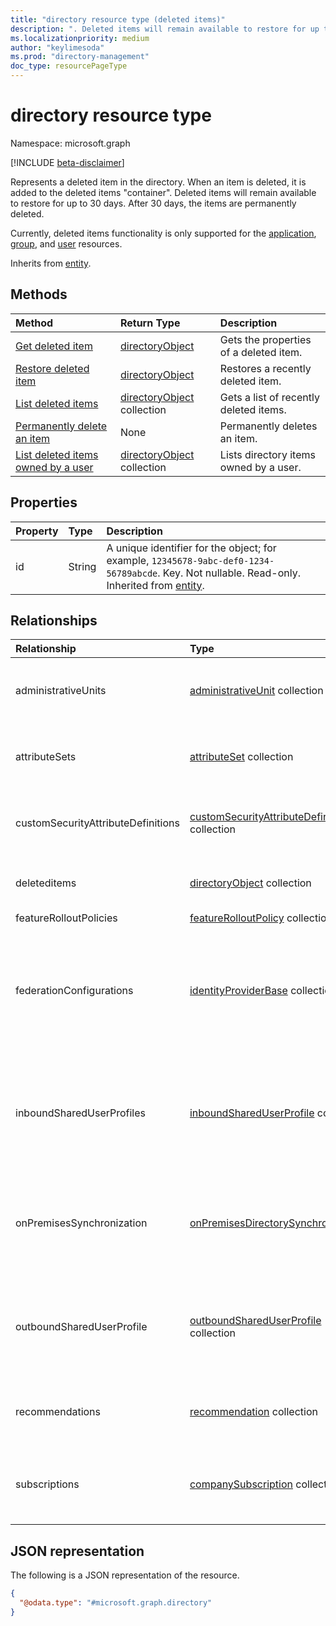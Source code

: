 ```yaml
---
title: "directory resource type (deleted items)"
description: ". Deleted items will remain available to restore for up to 30 days. After 30 days, the items are permanently deleted."
ms.localizationpriority: medium
author: "keylimesoda"
ms.prod: "directory-management"
doc_type: resourcePageType
---
```


# directory resource type

Namespace: microsoft.graph

[!INCLUDE [beta-disclaimer](../../includes/beta-disclaimer.md)]

Represents a deleted item in the directory. When an item is deleted, it is added to the deleted items "container". Deleted items will remain available to restore for up to 30 days. After 30 days, the items are permanently deleted.

Currently, deleted items functionality is only supported for the [application](application.md), [group](group.md), and [user](user.md) resources.

Inherits from [entity](entity.md).

## Methods

| Method                                                                                     | Return Type                                      | Description                            |
| :----------------------------------------------------------------------------------------- | :----------------------------------------------- | :------------------------------------- |
| [Get deleted item](../api/directory-deleteditems-get.md)                                   | [directoryObject](directoryobject.md)            | Gets the properties of a deleted item. |
| [Restore deleted item](../api/directory-deleteditems-restore.md)                           | [directoryObject](directoryobject.md)            | Restores a recently deleted item.      |
| [List deleted items](../api/directory-deleteditems-list.md)                                | [directoryObject](directoryobject.md) collection | Gets a list of recently deleted items. |
| [Permanently delete an item](../api/directory-deleteditems-delete.md)                      | None                                             | Permanently deletes an item.           |
| [List deleted items owned by a user](../api/directory-deleteditems-getuserownedobjects.md) | [directoryObject](directoryobject.md) collection | Lists directory items owned by a user. |

## Properties

| Property | Type   | Description                                                                                                                                              |
| :------- | :----- | :------------------------------------------------------------------------------------------------------------------------------------------------------- |
| id       | String | A unique identifier for the object; for example, `12345678-9abc-def0-1234-56789abcde`. Key. Not nullable. Read-only. Inherited from [entity](entity.md). |

## Relationships

| Relationship                       | Type                                                                                     | Description                                                                                                               |
| :--------------------------------- | :--------------------------------------------------------------------------------------- | :------------------------------------------------------------------------------------------------------------------------ |
| administrativeUnits                | [administrativeUnit](administrativeunit.md) collection                                   | Conceptual container for user and group directory objects.                                                                |
| attributeSets                      | [attributeSet](attributeset.md) collection                                               | Group of related custom security attribute definitions.                                                                   |
| customSecurityAttributeDefinitions | [customSecurityAttributeDefinition](customsecurityattributedefinition.md) collection     | Schema of a custom security attributes (key-value pairs).                                                                 |
| deleteditems                       | [directoryObject](directoryobject.md) collection                                         | Recently deleted items. Read-only. Nullable.                                                                              |
| featureRolloutPolicies             | [featureRolloutPolicy](featurerolloutpolicy.md) collection                               | Nullable.                                                                                                                 |
| federationConfigurations           | [identityProviderBase](../resources/identityproviderbase.md) collection                  | Configure domain federation with organizations whose identity provider (IdP) supports either the SAML or WS-Fed protocol. |
| inboundSharedUserProfiles          | [inboundSharedUserProfile](inboundshareduserprofile.md) collection                       | A collection of external Azure AD users whose profile data has been shared with the Azure AD tenant. Nullable.            |
| onPremisesSynchronization          | [onPremisesDirectorySynchronization](../resources/onpremisesdirectorysynchronization.md) | A container for on-premises directory synchronization functionalities that are available for the organization.            |
| outboundSharedUserProfile          | [outboundSharedUserProfile](outboundshareduserprofile.md) collection                     | A collection of Azure AD users whose profile data has been shared with an external Azure AD tenant. Nullable.             |
| recommendations                    | [recommendation](../resources/recommendation.md) collection                              | List of recommended improvements to improve tenant posture.                                                               |
| subscriptions                      | [companySubscription](companysubscription.md) collection                                       | List of commercial subscriptions that an organization has acquired.                                                       |

## JSON representation

The following is a JSON representation of the resource.

<!-- {
  "blockType": "resource",
  "keyProperty":"id",
  "optionalProperties": [],
  "@odata.type": "microsoft.graph.directory"
}-->

```json
{
  "@odata.type": "#microsoft.graph.directory"
}
```

<!-- uuid: 8fcb5dbc-d5aa-4681-8e31-b001d5168d79
2015-10-25 14:57:30 UTC -->
<!--
{
  "type": "#page.annotation",
  "description": "directory resource",
  "keywords": "",
  "section": "documentation",
  "tocPath": "",
  "suppressions": []
}
-->
